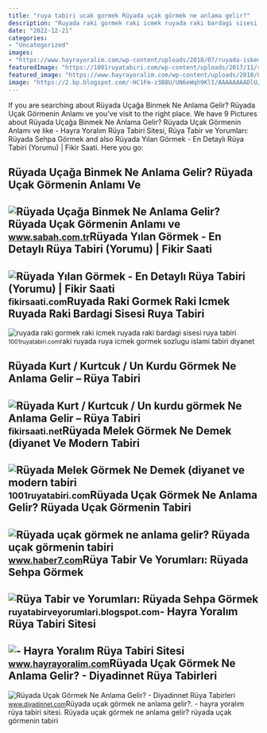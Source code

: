 ```yaml
---
title: "ruya tabiri ucak gormek Rüyada uçak görmek ne anlama gelir?"
description: "Ruyada raki gormek raki icmek ruyada raki bardagi sisesi ruya tabiri"
date: "2022-12-21"
categories:
- "Uncategorized"
images:
- "https://www.hayrayoralim.com/wp-content/uploads/2018/07/ruyada-iskemle-gormek.jpg"
featuredImage: "https://1001ruyatabiri.com/wp-content/uploads/2017/11/ruyada-raki-gormek-raki-icmek-ruyada-raki-bardagi-sisesi-ruya-tabiri-1001ruyatabiri-diyanet-islami-ruya-sozlugu.JPG-768x484.jpg"
featured_image: "https://www.hayrayoralim.com/wp-content/uploads/2018/07/ruyada-iskemle-gormek.jpg"
image: "https://2.bp.blogspot.com/-HC1Fm-z3B8U/UN6eWqh9KlI/AAAAAAAADlU/g6tjZNflbnE/s1600/ruyada+sehpa+gormek+silmek+kirilmasi+almak+satin+beyaz+cam+kirik+tahta+kirmak+zigon+sehpa+ortusu+eski+antika+ruya+tabiri+tabirleri+gormek.gif"
---
```


If you are searching about Rüyada Uçağa Binmek Ne Anlama Gelir? Rüyada Uçak Görmenin Anlamı ve you've visit to the right place. We have 9 Pictures about Rüyada Uçağa Binmek Ne Anlama Gelir? Rüyada Uçak Görmenin Anlamı ve like - Hayra Yoralım Rüya Tabiri Sitesi, Rüya Tabir ve Yorumları: Rüyada Sehpa Görmek and also Rüyada Yılan Görmek - En Detaylı Rüya Tabiri (Yorumu) | Fikir Saati. Here you go:

Rüyada Uçağa Binmek Ne Anlama Gelir? Rüyada Uçak Görmenin Anlamı Ve
-------------------------------------------------------------------

 ![Rüyada Uçağa Binmek Ne Anlama Gelir? Rüyada Uçak Görmenin Anlamı ve](https://iasbh.tmgrup.com.tr/8c8f8a/650/344/0/0/752/395?u=https://isbh.tmgrup.com.tr/sbh/2019/10/25/ruyada-ucaga-binmek-ne-anlama-gelir-ruyada-ucak-gormek-neye-isarettir-1572014481890.jpeg) <small>www.sabah.com.tr</small>Rüyada Yılan Görmek - En Detaylı Rüya Tabiri (Yorumu) | Fikir Saati
-------------------------------------------------------------------

 ![Rüyada Yılan Görmek - En Detaylı Rüya Tabiri (Yorumu) | Fikir Saati](https://fikirsaati.com/wp-content/uploads/2021/09/ruyada-yilan-gormek-en-detayli-ruya-tabiri-yorumu.jpg) <small>fikirsaati.com</small>Ruyada Raki Gormek Raki Icmek Ruyada Raki Bardagi Sisesi Ruya Tabiri
--------------------------------------------------------------------

 ![ruyada raki gormek raki icmek ruyada raki bardagi sisesi ruya tabiri](https://1001ruyatabiri.com/wp-content/uploads/2017/11/ruyada-raki-gormek-raki-icmek-ruyada-raki-bardagi-sisesi-ruya-tabiri-1001ruyatabiri-diyanet-islami-ruya-sozlugu.JPG-768x484.jpg) <small>1001ruyatabiri.com</small>raki ruyada ruya icmek gormek sozlugu islami tabiri diyanet

Rüyada Kurt / Kurtcuk / Un Kurdu Görmek Ne Anlama Gelir – Rüya Tabiri
---------------------------------------------------------------------

 ![Rüyada Kurt / Kurtcuk / Un kurdu görmek Ne Anlama Gelir – Rüya Tabiri](https://fikirsaati.net/wp-content/uploads/2023/06/Ruyada-Kurt-Kurtcuk-Un-kurdu-gormek-Ne-Anlama-Gelir-Ruya-Tabiri.jpg) <small>fikirsaati.net</small>Rüyada Melek Görmek Ne Demek (diyanet Ve Modern Tabiri
------------------------------------------------------

 ![Rüyada Melek Görmek Ne Demek (diyanet ve modern tabiri](https://1001ruyatabiri.com/wp-content/uploads/2020/01/ruyada-melek-gormek-ne-demek-diyanet-ruya-tabirleri-sozlugu-1001ruyatabiri-768x432.jpg) <small>1001ruyatabiri.com</small>Rüyada Uçak Görmek Ne Anlama Gelir? Rüyada Uçak Görmenin Tabiri
---------------------------------------------------------------

 ![Rüyada uçak görmek ne anlama gelir? Rüyada uçak görmenin tabiri](https://i20.haber7.net/resize/1280x720/haber/haber7/photos/2018/27/ruyada_ucak_gormek_ne_anlama_gelir_ruyada_ucak_gormenin_tabiri_1530712122_4173.jpg) <small>www.haber7.com</small>Rüya Tabir Ve Yorumları: Rüyada Sehpa Görmek
--------------------------------------------

 ![Rüya Tabir ve Yorumları: Rüyada Sehpa Görmek](https://2.bp.blogspot.com/-HC1Fm-z3B8U/UN6eWqh9KlI/AAAAAAAADlU/g6tjZNflbnE/s1600/ruyada+sehpa+gormek+silmek+kirilmasi+almak+satin+beyaz+cam+kirik+tahta+kirmak+zigon+sehpa+ortusu+eski+antika+ruya+tabiri+tabirleri+gormek.gif) <small>ruyatabirveyorumlari.blogspot.com</small>- Hayra Yoralım Rüya Tabiri Sitesi
----------------------------------

 ![- Hayra Yoralım Rüya Tabiri Sitesi](https://www.hayrayoralim.com/wp-content/uploads/2018/07/ruyada-iskemle-gormek.jpg) <small>www.hayrayoralim.com</small>Rüyada Uçak Görmek Ne Anlama Gelir? - Diyadinnet Rüya Tabirleri
---------------------------------------------------------------

 ![Rüyada Uçak Görmek Ne Anlama Gelir? - Diyadinnet Rüya Tabirleri](https://www.diyadinnet.com/d/ruya/ruyada-ucak-gormek-ne-anlama-gelir-9616.jpg) <small>www.diyadinnet.com</small>Rüyada uçak görmek ne anlama gelir?. - hayra yoralım rüya tabiri sitesi. Rüyada uçak görmek ne anlama gelir? rüyada uçak görmenin tabiri

